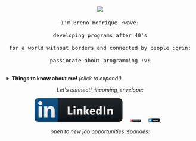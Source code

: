 <p align="center">
  <img src="https://media.giphy.com/media/MeJgB3yMMwIaHmKD4z/giphy.gif" width="30%">
  <br><br>
  <samp>
    I'm Breno Henrique :wave:
    <br><br>
    developing programs after 40's
    <br><br>
    for a world without borders and connected by people :grin:
    <br><br>
    passionate about programming :v:
  </samp>
</p>
<br>

<details>
  <summary> <b> Things to know about me! </b> <i>(click to expand!)</i> </summary>
  
  <br>
  
  [![Github Stats By Anurag](https://github-readme-stats.vercel.app/api?username=bhclira&show_icons=true&title_color=fff&icon_color=79ff97&text_color=9f9f9f&bg_color=151515)](https://github.com/anuraghazra/github-readme-stats)

---
  
### - Languages and Tools...

<p align="center">

  <!-- For more icons please follow  https://github.com/MikeCodesDotNET/ColoredBadges -->

  <img src="https://github.com/bhclira/bhclira/blob/main/python.png" alt="python" style="vertical-align:top; margin:4px">
  
  <img src="https://github.com/bhclira/bhclira/blob/main/js.png" alt="js" style="vertical-align:top; margin:4px">
  <img src="https://github.com/bhclira/bhclira/blob/main/java.png?raw=true" alt="java" style="vertical-align:top; margin:4px">
  
  
  <img src="https://github.com/bhclira/bhclira/blob/main/visualstudio_code.svg" alt="vscode" style="vertical-align:top; margin:4px">
  
  

---

  </p>

### - I'm currently...

- Improving my Python, and GIT skills.
- Learning to develop back-end-apps.
- Learning Django and MongoDB.
- Adding databases to my skill set.
- Like to study IA content

---

</details>

<p align="center"> 
  <i> Let's connect! :incoming_envelope: </i>
</p>

<p align="center">
  <a href="https://www.linkedin.com/in/breno-henrique-castro-lira-5637aa214/"><img src="https://github.com/bhclira/bhclira/blob/main/linkedin.svg" alt="LinkedIn"></a> &nbsp; &nbsp;
  <a href="https://www.instagram.com/brenoman"><img src="https://github.com/bhclira/bhclira/blob/main/instagram.svg" width="30px" alt="Instagram"></a> &nbsp; &nbsp;
  <a href="https://twitter.com/Brenoman1"><img src="https://github.com/bhclira/bhclira/blob/main/twitter.svg" width="30px" alt="Twitter">     </a> &nbsp; &nbsp;
</p>

<p align="center">
  <i> open to new job opportunities :sparkles: </i>
</p>

<br>
